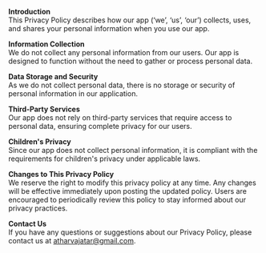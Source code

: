 **Introduction**  
This Privacy Policy describes how our app (‘we’, ‘us’, ‘our’) collects, uses, and shares your personal information when you use our app.

**Information Collection**  
We do not collect any personal information from our users. Our app is designed to function without the need to gather or process personal data.

**Data Storage and Security**  
As we do not collect personal data, there is no storage or security of personal information in our application.

**Third-Party Services**  
Our app does not rely on third-party services that require access to personal data, ensuring complete privacy for our users.

**Children's Privacy**  
Since our app does not collect personal information, it is compliant with the requirements for children's privacy under applicable laws.

**Changes to This Privacy Policy**  
We reserve the right to modify this privacy policy at any time. Any changes will be effective immediately upon posting the updated policy. Users are encouraged to periodically review this policy to stay informed about our privacy practices.

**Contact Us**  
If you have any questions or suggestions about our Privacy Policy, please contact us at atharvajatar@gmail.com.
